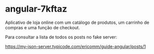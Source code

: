 # angular-7kftaz

Aplicativo de loja online com um catálogo de produtos, um carrinho de compras e uma função de checkout.


Para consultar a lista de todos os posts no fake server:

https://my-json-server.typicode.com/ericomm/guide-angular/posts/1
